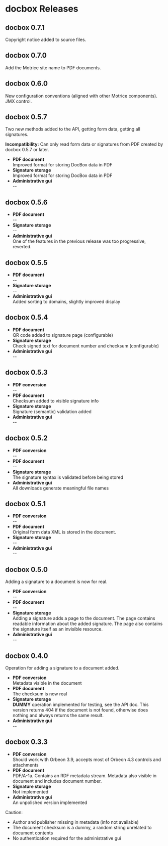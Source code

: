 # docbox Releases #

## docbox 0.7.1 ##

Copyright notice added to source files.

## docbox 0.7.0 ##

Add the Motrice site name to PDF documents.

## docbox 0.6.0 ##

New configuration conventions (aligned with other Motrice components). JMX control.

## docbox 0.5.7 ##

Two new methods added to the API, getting form data, getting all signatures.


**Incompatibility:** Can only read form data or signatures from PDF created by docbox 0.5.7 or later.


* **PDF document**  
 Improved format for storing DocBox data in PDF
* **Signature storage**  
 Improved format for storing DocBox data in PDF
* **Administrative gui**  
 --

## docbox 0.5.6 ##


* **PDF document**  
 --
* **Signature storage**  
 --
* **Administrative gui**  
 One of the features in the previous release was too progressive, reverted.

## docbox 0.5.5 ##


* **PDF document**  
 --
* **Signature storage**  
 --
* **Administrative gui**  
 Added sorting to domains, slightly improved display

## docbox 0.5.4 ##


* **PDF document**  
 QR code added to signature page (configurable)
* **Signature storage**  
 Check signed text for document number and checksum (configurable)
* **Administrative gui**  
 --

## docbox 0.5.3 ##


* **PDF conversion**  
 --
* **PDF document**  
 Checksum added to visible signature info
* **Signature storage**  
 Signature (semantic) validation added
* **Administrative gui**  
 --

## docbox 0.5.2 ##


* **PDF conversion**  
 --
* **PDF document**  
 --
* **Signature storage**  
 The signature syntax is validated before being stored
* **Administrative gui**  
 All downloads generate meaningful file names

## docbox 0.5.1 ##


* **PDF conversion**  
 --
* **PDF document**  
 Original form data XML is stored in the document.
* **Signature storage**  
 --
* **Administrative gui**  
 --

## docbox 0.5.0 ##

Adding a signature to a document is now for real.


* **PDF conversion**  
 --
* **PDF document**  
 --
* **Signature storage**  
 Adding a signature adds a page to the document. The page contains readable information about the added signature. The page also contains the signature itself as an invisible resource.
* **Administrative gui**  
 --

## docbox 0.4.0 ##

Operation for adding a signature to a document added.


* **PDF conversion**  
 Metadata visible in the document
* **PDF document**  
 The checksum is now real
* **Signature storage**  
 **DUMMY** operation implemented for testing, see the API doc. This version returns 404 if the document is not found, otherwise does nothing and always returns the same result.
* **Administrative gui**  
 --

## docbox 0.3.3 ##


* **PDF conversion**  
 Should work with Orbeon 3.9, accepts most of Orbeon 4.3 controls and attachments
* **PDF document**  
 PDF/A-1a. Contains an RDF metadata stream. Metadata also visible in document and includes document number.
* **Signature storage**  
 Not implemented
* **Administrative gui**  
 An unpolished version implemented

Caution:

* Author and publisher missing in metadata (info not available)
* The document checksum is a dummy, a random string unrelated to document contents
* No authentication required for the administrative gui

